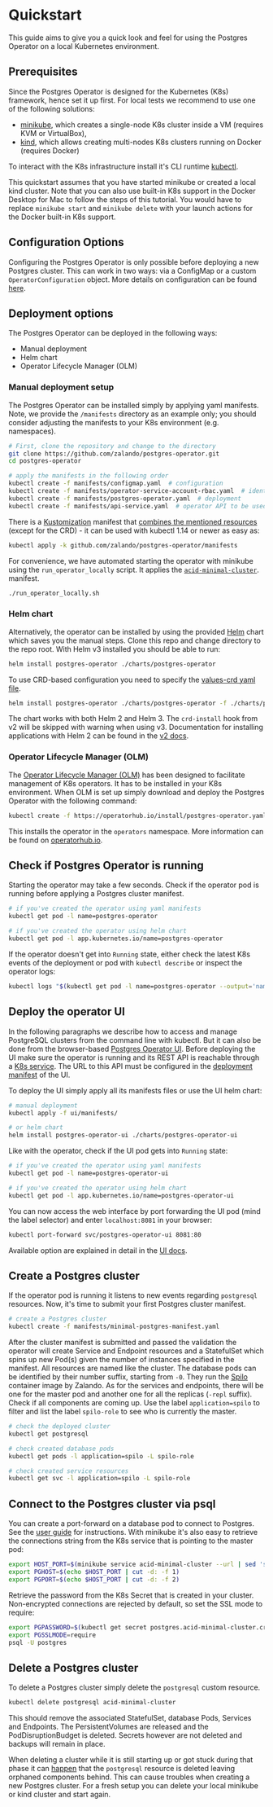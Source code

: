 <h1>Quickstart</h1>

This guide aims to give you a quick look and feel for using the Postgres
Operator on a local Kubernetes environment.

## Prerequisites

Since the Postgres Operator is designed for the Kubernetes (K8s) framework,
hence set it up first. For local tests we recommend to use one of the following
solutions:

* [minikube](https://github.com/kubernetes/minikube/releases), which creates a
  single-node K8s cluster inside a VM (requires KVM or VirtualBox),
* [kind](https://kind.sigs.k8s.io/), which allows creating multi-nodes K8s
  clusters running on Docker (requires Docker)

To interact with the K8s infrastructure install it's CLI runtime [kubectl](https://kubernetes.io/docs/tasks/tools/install-kubectl/#install-kubectl-binary-via-curl).

This quickstart assumes that you have started minikube or created a local kind
cluster. Note that you can also use built-in K8s support in the Docker Desktop
for Mac to follow the steps of this tutorial. You would have to replace
`minikube start` and `minikube delete` with your launch actions for the Docker
built-in K8s support.

## Configuration Options

Configuring the Postgres Operator is only possible before deploying a new
Postgres cluster. This can work in two ways: via a ConfigMap or a custom
`OperatorConfiguration` object. More details on configuration can be found
[here](reference/operator_parameters.md).

## Deployment options

The Postgres Operator can be deployed in the following ways:

* Manual deployment
* Helm chart
* Operator Lifecycle Manager (OLM)

### Manual deployment setup

The Postgres Operator can be installed simply by applying yaml manifests. Note,
we provide the `/manifests` directory as an example only; you should consider
adjusting the manifests to your K8s environment (e.g. namespaces).

```bash
# First, clone the repository and change to the directory
git clone https://github.com/zalando/postgres-operator.git
cd postgres-operator

# apply the manifests in the following order
kubectl create -f manifests/configmap.yaml  # configuration
kubectl create -f manifests/operator-service-account-rbac.yaml  # identity and permissions
kubectl create -f manifests/postgres-operator.yaml  # deployment
kubectl create -f manifests/api-service.yaml  # operator API to be used by UI
```

There is a [Kustomization](https://github.com/kubernetes-sigs/kustomize)
manifest that [combines the mentioned resources](../manifests/kustomization.yaml)
(except for the CRD) - it can be used with kubectl 1.14 or newer as easy as:

```bash
kubectl apply -k github.com/zalando/postgres-operator/manifests
```

For convenience, we have automated starting the operator with minikube using the
`run_operator_locally` script. It applies the [`acid-minimal-cluster`](../manifests/minimal-postgres-manifest.yaml).
manifest.

```bash
./run_operator_locally.sh
```

### Helm chart

Alternatively, the operator can be installed by using the provided [Helm](https://helm.sh/)
chart which saves you the manual steps. Clone this repo and change directory to
the repo root. With Helm v3 installed you should be able to run:

```bash
helm install postgres-operator ./charts/postgres-operator
```

To use CRD-based configuration you need to specify the [values-crd yaml file](../charts/postgres-operator/values-crd.yaml).

```bash
helm install postgres-operator ./charts/postgres-operator -f ./charts/postgres-operator/values-crd.yaml
```

The chart works with both Helm 2 and Helm 3. The `crd-install` hook from v2 will
be skipped with warning when using v3. Documentation for installing applications
with Helm 2 can be found in the [v2 docs](https://v2.helm.sh/docs/).

### Operator Lifecycle Manager (OLM)

The [Operator Lifecycle Manager (OLM)](https://github.com/operator-framework/operator-lifecycle-manager)
has been designed to facilitate management of K8s operators. It has to be
installed in your K8s environment. When OLM is set up simply download and deploy
the Postgres Operator with the following command:

```bash
kubectl create -f https://operatorhub.io/install/postgres-operator.yaml
```

This installs the operator in the `operators` namespace. More information can be
found on [operatorhub.io](https://operatorhub.io/operator/postgres-operator).

## Check if Postgres Operator is running

Starting the operator may take a few seconds. Check if the operator pod is
running before applying a Postgres cluster manifest.

```bash
# if you've created the operator using yaml manifests
kubectl get pod -l name=postgres-operator

# if you've created the operator using helm chart
kubectl get pod -l app.kubernetes.io/name=postgres-operator
```

If the operator doesn't get into `Running` state, either check the latest K8s
events of the deployment or pod with `kubectl describe` or inspect the operator
logs:

```bash
kubectl logs "$(kubectl get pod -l name=postgres-operator --output='name')"
```

## Deploy the operator UI

In the following paragraphs we describe how to access and manage PostgreSQL
clusters from the command line with kubectl. But it can also be done from the
browser-based [Postgres Operator UI](operator-ui.md). Before deploying the UI
make sure the operator is running and its REST API is reachable through a
[K8s service](../manifests/api-service.yaml). The URL to this API must be
configured in the [deployment manifest](../ui/manifests/deployment.yaml#L43)
of the UI.

To deploy the UI simply apply all its manifests files or use the UI helm chart:

```bash
# manual deployment
kubectl apply -f ui/manifests/

# or helm chart
helm install postgres-operator-ui ./charts/postgres-operator-ui
```

Like with the operator, check if the UI pod gets into `Running` state:

```bash
# if you've created the operator using yaml manifests
kubectl get pod -l name=postgres-operator-ui

# if you've created the operator using helm chart
kubectl get pod -l app.kubernetes.io/name=postgres-operator-ui
```

You can now access the web interface by port forwarding the UI pod (mind the
label selector) and enter `localhost:8081` in your browser:

```bash
kubectl port-forward svc/postgres-operator-ui 8081:80
```

Available option are explained in detail in the [UI docs](operator-ui.md).

## Create a Postgres cluster

If the operator pod is running it listens to new events regarding `postgresql`
resources. Now, it's time to submit your first Postgres cluster manifest.

```bash
# create a Postgres cluster
kubectl create -f manifests/minimal-postgres-manifest.yaml
```

After the cluster manifest is submitted and passed the validation the operator
will create Service and Endpoint resources and a StatefulSet which spins up new
Pod(s) given the number of instances specified in the manifest. All resources
are named like the cluster. The database pods can be identified by their number
suffix, starting from `-0`. They run the [Spilo](https://github.com/zalando/spilo)
container image by Zalando. As for the services and endpoints, there will be one
for the master pod and another one for all the replicas (`-repl` suffix). Check
if all components are coming up. Use the label `application=spilo` to filter and
list the label `spilo-role` to see who is currently the master.

```bash
# check the deployed cluster
kubectl get postgresql

# check created database pods
kubectl get pods -l application=spilo -L spilo-role

# check created service resources
kubectl get svc -l application=spilo -L spilo-role
```

## Connect to the Postgres cluster via psql

You can create a port-forward on a database pod to connect to Postgres. See the
[user guide](user.md#connect-to-postgresql) for instructions. With minikube it's
also easy to retrieve the connections string from the K8s service that is
pointing to the master pod:

```bash
export HOST_PORT=$(minikube service acid-minimal-cluster --url | sed 's,.*/,,')
export PGHOST=$(echo $HOST_PORT | cut -d: -f 1)
export PGPORT=$(echo $HOST_PORT | cut -d: -f 2)
```

Retrieve the password from the K8s Secret that is created in your cluster.
Non-encrypted connections are rejected by default, so set the SSL mode to
require:

```bash
export PGPASSWORD=$(kubectl get secret postgres.acid-minimal-cluster.credentials -o 'jsonpath={.data.password}' | base64 -d)
export PGSSLMODE=require
psql -U postgres
```

## Delete a Postgres cluster

To delete a Postgres cluster simply delete the `postgresql` custom resource.

```bash
kubectl delete postgresql acid-minimal-cluster
```

This should remove the associated StatefulSet, database Pods, Services and
Endpoints. The PersistentVolumes are released and the PodDisruptionBudget is
deleted. Secrets however are not deleted and backups will remain in place.

When deleting a cluster while it is still starting up or got stuck during that
phase it can [happen](https://github.com/zalando/postgres-operator/issues/551)
that the `postgresql` resource is deleted leaving orphaned components behind.
This can cause troubles when creating a new Postgres cluster. For a fresh setup
you can delete your local minikube or kind cluster and start again.
